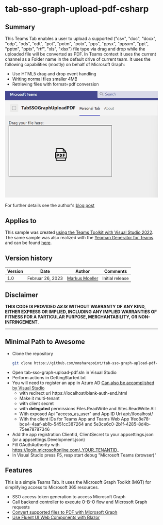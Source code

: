 # tab-sso-graph-upload-pdf-csharp

## Summary
This Teams Tab enables a user to upload a supported ("csv", "doc", "docx", "odp", "ods", "odt", "pot", "potm", "potx", "pps", "ppsx", "ppsxm", "ppt", "pptm", "pptx", "rtf", "xls", "xlsx") file type via drag and drop while the uploaded file will be converted as PDF.
In Teams context it uses the current channel as a Folder name in the default drive of current team.
It uses the following capabilities (mostly) on behalf of Microsoft Graph:
* Use HTML5 drag and drop event handling
* Writing normal files smaller 4MB
* Retrieving files with format=pdf conversion

![File upload and PDF conversion](assets/01UploadProcess.gif)

For further details see the author's [blog post](https://mmsharepoint.wordpress.com/2023/02/26/pdf-document-conversion-in-a-teams-tab-with-microsoft-graph-and-teams-toolkit-for-visual-studio-c/)

## Applies to

This sample was created [using the Teams Toolkit with Visual Studio 2022](https://learn.microsoft.com/en-us/microsoftteams/platform/toolkit/teams-toolkit-fundamentals?pivots=visual-studio&WT.mc_id=M365-MVP-5004617). The same sample was also realized with the [Yeoman Generator for Teams](https://github.com/pnp/generator-teams) and can be found [here](https://github.com/mmsharepoint/tab-sso-graph-upload-as-pdf).

## Version history

Version|Date|Author|Comments
-------|----|--------|--------
1.0|Februar 26, 2023|[Markus Moeller](http://www.twitter.com/moeller2_0)|Initial release

## Disclaimer

**THIS CODE IS PROVIDED *AS IS* WITHOUT WARRANTY OF ANY KIND, EITHER EXPRESS OR IMPLIED, INCLUDING ANY IMPLIED WARRANTIES OF FITNESS FOR A PARTICULAR PURPOSE, MERCHANTABILITY, OR NON-INFRINGEMENT.**

---
## Minimal Path to Awesome
- Clone the repository
    ```bash
    git clone https://github.com/mmsharepoint/tab-sso-graph-upload-pdf-csharp.git
- Open tab-sso-graph-upload-pdf.sln in Visual Studio
- Perform actions in GettingStarted.txt
- You will need to register an app in Azure AD [Can also be accomplished by Visual Studio](https://learn.microsoft.com/en-us/microsoftteams/platform/toolkit/add-single-sign-on?pivots=visual-studio&WT.mc_id=M365-MVP-5004617#add-sso-to-teams-app-for-visual-studio)
  - with redirect uri https://localhost/blank-auth-end.html
  - Make it multi-tenant
  - with client secret
  - with **delegated** permissions Files.ReadWrite and Sites.ReadWrite.All
  - With exposed Api "access_as_user" and App ID Uri api://localhost/<App ID>
  - With the client IDs for Teams App and Teams Web App 1fec8e78-bce4-4aaf-ab1b-5451cc387264 and 5e3ce6c0-2b1f-4285-8d4b-75ee78787346
- Add the app registration ClientId, ClientSecret to your appsettings.json (or a appsettings.Development.json)
- Fill OAuthAuthority with https://login.microsoftonline.com/_YOUR_TENANTID_
- In Visual Studio press F5, resp start debug "Microsoft Teams (browser)"

## Features
This is a simple Teams Tab. It uses the Microsoft Graph Toolkit (MGT) for simplifying access to Microsoft 365 resources.
* SSO access token generation to access Microsoft Graph
* Call backend controller to execute O-B-O flow and Microsoft Graph requests
* [Convert supported files to PDF with Microsoft Graph](https://learn.microsoft.com/en-us/graph/api/driveitem-get-content-format?view=graph-rest-1.0&tabs=http&WT.mc_id=M365-MVP-5004617)
* [Use Fluent UI Web Components with Blazor](https://learn.microsoft.com/en-us/fluent-ui/web-components/integrations/blazor?WT.mc_id=M365-MVP-5004617)
